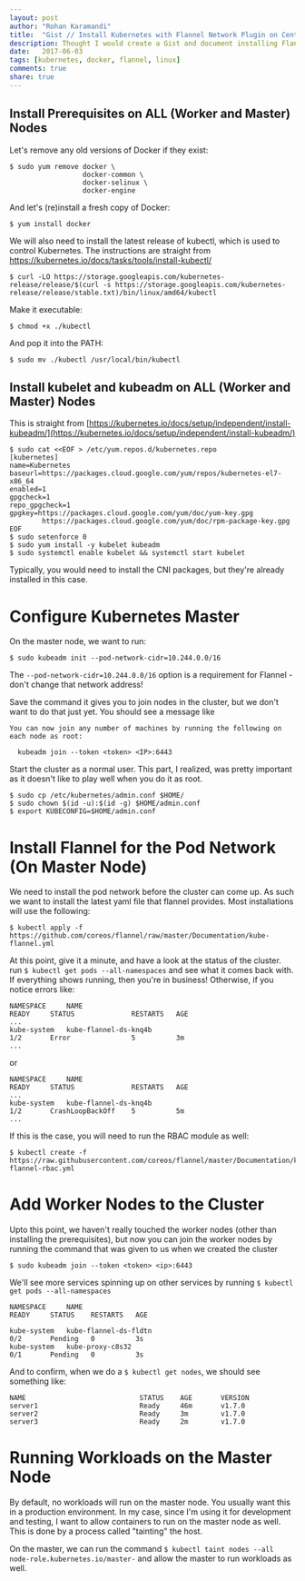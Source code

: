 ```yaml
---
layout: post
author: "Rohan Karamandi"
title:  "Gist // Install Kubernetes with Flannel Network Plugin on CentOS 7"
description: Thought I would create a Gist and document installing Flannel with Kubernetes on CentOS
date:   2017-06-03
tags: [kubernetes, docker, flannel, linux]
comments: true
share: true
---
```


## Install Prerequisites on ALL (Worker and Master) Nodes
Let's remove any old versions of Docker if they exist:

```shell
$ sudo yum remove docker \
                  docker-common \
                  docker-selinux \
                  docker-engine
```

And let's (re)install a fresh copy of Docker:

```shell
$ yum install docker
```

We will also need to install the latest release of kubectl, which is used to control Kubernetes. The instructions are straight from https://kubernetes.io/docs/tasks/tools/install-kubectl/

```shell
$ curl -LO https://storage.googleapis.com/kubernetes-release/release/$(curl -s https://storage.googleapis.com/kubernetes-release/release/stable.txt)/bin/linux/amd64/kubectl
```

Make it executable:

```shell
$ chmod +x ./kubectl
```

And pop it into the PATH:

```shell
$ sudo mv ./kubectl /usr/local/bin/kubectl
```

## Install kubelet and kubeadm on ALL (Worker and Master) Nodes
This is straight from [https://kubernetes.io/docs/setup/independent/install-kubeadm/](https://kubernetes.io/docs/setup/independent/install-kubeadm/)

```shell
$ sudo cat <<EOF > /etc/yum.repos.d/kubernetes.repo
[kubernetes]
name=Kubernetes
baseurl=https://packages.cloud.google.com/yum/repos/kubernetes-el7-x86_64
enabled=1
gpgcheck=1
repo_gpgcheck=1
gpgkey=https://packages.cloud.google.com/yum/doc/yum-key.gpg
        https://packages.cloud.google.com/yum/doc/rpm-package-key.gpg
EOF
$ sudo setenforce 0
$ sudo yum install -y kubelet kubeadm
$ sudo systemctl enable kubelet && systemctl start kubelet
```

Typically, you would need to install the CNI packages, but they're already installed in this case.

# Configure Kubernetes Master
On the master node, we want to run:

```shell
$ sudo kubeadm init --pod-network-cidr=10.244.0.0/16
```
The `--pod-network-cidr=10.244.0.0/16` option is a requirement for Flannel - don't change that network address!

Save the command it gives you to join nodes in the cluster, but we don't want to do that just yet. You should see a message like

```
You can now join any number of machines by running the following on each node as root:

  kubeadm join --token <token> <IP>:6443
```

Start the cluster as a normal user. This part, I realized, was pretty important as it doesn't like to play well when you do it as root.

```shell
$ sudo cp /etc/kubernetes/admin.conf $HOME/
$ sudo chown $(id -u):$(id -g) $HOME/admin.conf
$ export KUBECONFIG=$HOME/admin.conf
```

# Install Flannel for the Pod Network (On Master Node)
We need to install the pod network before the cluster can come up. As such we want to install the latest yaml file that flannel provides. Most installations will use the following:

```shell
$ kubectl apply -f https://github.com/coreos/flannel/raw/master/Documentation/kube-flannel.yml
```
At this point, give it a minute, and have a look at the status of the cluster. run `$ kubectl get pods --all-namespaces` and see what it comes back with. If everything shows running, then you're in business! Otherwise, if you notice errors like:

```
NAMESPACE     NAME                                                    READY     STATUS              RESTARTS   AGE
...
kube-system   kube-flannel-ds-knq4b                                   1/2       Error               5          3m
...
```

or

```
NAMESPACE     NAME                                                    READY     STATUS              RESTARTS   AGE
...
kube-system   kube-flannel-ds-knq4b                                   1/2       CrashLoopBackOff    5          5m
...
```

If this is the case, you will need to run the RBAC module as well:

```shell
$ kubectl create -f https://raw.githubusercontent.com/coreos/flannel/master/Documentation/kube-flannel-rbac.yml
```

# Add Worker Nodes to the Cluster
Upto this point, we haven't really touched the worker nodes (other than installing the prerequisites), but now you can join the worker nodes by running the command that was given to us when we created the cluster

```shell
$ sudo kubeadm join --token <token> <ip>:6443
```

We'll see more services spinning up on other services by running `$ kubectl get pods --all-namespaces`

```
NAMESPACE     NAME                                                    READY     STATUS    RESTARTS   AGE

kube-system   kube-flannel-ds-fldtn                                   0/2       Pending   0          3s
kube-system   kube-proxy-c8s32                                        0/1       Pending   0          3s
```

And to confirm, when we do a `$ kubectl get nodes`, we should see something like:

```
NAME                            STATUS    AGE       VERSION
server1                         Ready     46m       v1.7.0
server2                         Ready     3m        v1.7.0
server3                         Ready     2m        v1.7.0
```

# Running Workloads on the Master Node
By default, no workloads will run on the master node. You usually want this in a production environment. In my case, since I'm using it for development and testing, I want to allow containers to run on the master node as well. This is done by a process called "tainting" the host.

On the master, we can run the command `$ kubectl taint nodes --all node-role.kubernetes.io/master-` and allow the master to run workloads as well.
